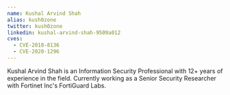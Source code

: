 ```yaml
---
name: Kushal Arvind Shah
alias: kush0zone
twitter: kush0zone
linkedin: kushal-arvind-shah-9509a012
cves:
  - CVE-2018-8136
  - CVE-2020-1296
---
```

Kushal Arvind Shah is an Information Security Professional with 12+ years of experience in the field.
Currently working as a Senior Security Researcher with Fortinet Inc's FortiGuard Labs.
